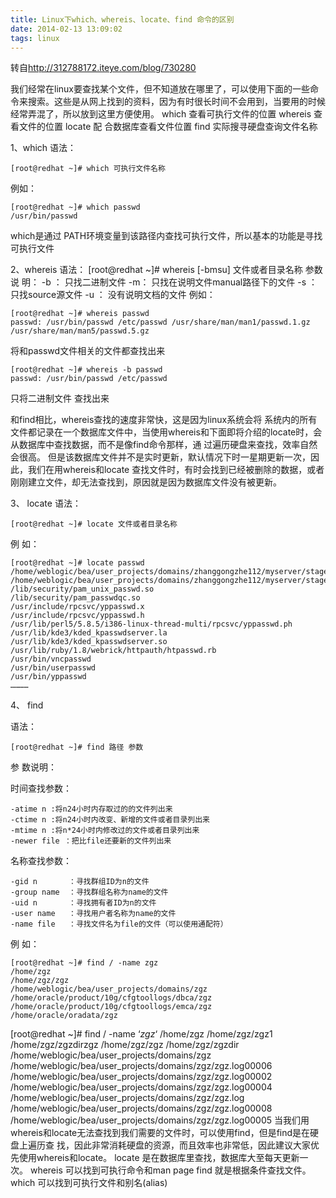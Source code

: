 ```yaml
---
title: Linux下which、whereis、locate、find 命令的区别
date: 2014-02-13 13:09:02
tags: linux
---
```


转自<http://312788172.iteye.com/blog/730280>

我们经常在linux要查找某个文件，但不知道放在哪里了，可以使用下面的一些命令来搜索。这些是从网上找到的资料，因为有时很长时间不会用到，当要用的时候经常弄混了，所以放到这里方便使用。
which 查看可执行文件的位置
whereis 查看文件的位置
locate 配 合数据库查看文件位置
find 实际搜寻硬盘查询文件名称

1、which
语法：

```
[root@redhat ~]# which 可执行文件名称

```

例如：

```
[root@redhat ~]# which passwd
/usr/bin/passwd

```

which是通过 PATH环境变量到该路径内查找可执行文件，所以基本的功能是寻找可执行文件

2、whereis
语法：
[root@redhat ~]# whereis [-bmsu] 文件或者目录名称
参数说 明：
-b ： 只找二进制文件
-m： 只找在说明文件manual路径下的文件
-s ： 只找source源文件
-u ： 没有说明文档的文件
例如：

```
[root@redhat ~]# whereis passwd
passwd: /usr/bin/passwd /etc/passwd /usr/share/man/man1/passwd.1.gz /usr/share/man/man5/passwd.5.gz

```

将和passwd文件相关的文件都查找出来

```
[root@redhat ~]# whereis -b passwd
passwd: /usr/bin/passwd /etc/passwd

```

只将二进制文件 查找出来

和find相比，whereis查找的速度非常快，这是因为linux系统会将 系统内的所有文件都记录在一个数据库文件中，当使用whereis和下面即将介绍的locate时，会从数据库中查找数据，而不是像find命令那样，通 过遍历硬盘来查找，效率自然会很高。
但是该数据库文件并不是实时更新，默认情况下时一星期更新一次，因此，我们在用whereis和locate 查找文件时，有时会找到已经被删除的数据，或者刚刚建立文件，却无法查找到，原因就是因为数据库文件没有被更新。

3、 locate
语法：

```
[root@redhat ~]# locate 文件或者目录名称

```

例 如：

```
[root@redhat ~]# locate passwd
/home/weblogic/bea/user_projects/domains/zhanggongzhe112/myserver/stage/_appsdir_DB_war/DB.war/jsp/as/user/passwd.jsp
/home/weblogic/bea/user_projects/domains/zhanggongzhe112/myserver/stage/_appsdir_admin_war/admin.war/jsp/platform/passwd.jsp
/lib/security/pam_unix_passwd.so
/lib/security/pam_passwdqc.so
/usr/include/rpcsvc/yppasswd.x
/usr/include/rpcsvc/yppasswd.h
/usr/lib/perl5/5.8.5/i386-linux-thread-multi/rpcsvc/yppasswd.ph
/usr/lib/kde3/kded_kpasswdserver.la
/usr/lib/kde3/kded_kpasswdserver.so
/usr/lib/ruby/1.8/webrick/httpauth/htpasswd.rb
/usr/bin/vncpasswd
/usr/bin/userpasswd
/usr/bin/yppasswd
…………

```

4、 find

语法：

```
[root@redhat ~]# find 路径 参数

```

参 数说明：

时间查找参数：

```
-atime n :将n24小时内存取过的的文件列出来
-ctime n :将n24小时内改变、新增的文件或者目录列出来
-mtime n :将n*24小时内修改过的文件或者目录列出来
-newer file ：把比file还要新的文件列出来

```

名称查找参数：

```
-gid n       ：寻找群组ID为n的文件
-group name  ：寻找群组名称为name的文件
-uid n       ：寻找拥有者ID为n的文件
-user name   ：寻找用户者名称为name的文件
-name file   ：寻找文件名为file的文件（可以使用通配符）

```

例 如：

```
[root@redhat ~]# find / -name zgz
/home/zgz
/home/zgz/zgz
/home/weblogic/bea/user_projects/domains/zgz
/home/oracle/product/10g/cfgtoollogs/dbca/zgz
/home/oracle/product/10g/cfgtoollogs/emca/zgz
/home/oracle/oradata/zgz 
```

[root@redhat ~]# find / -name ‘*zgz*‘
/home/zgz
/home/zgz/zgz1
/home/zgz/zgzdirzgz
/home/zgz/zgz
/home/zgz/zgzdir
/home/weblogic/bea/user_projects/domains/zgz
/home/weblogic/bea/user_projects/domains/zgz/zgz.log00006
/home/weblogic/bea/user_projects/domains/zgz/zgz.log00002
/home/weblogic/bea/user_projects/domains/zgz/zgz.log00004
/home/weblogic/bea/user_projects/domains/zgz/zgz.log
/home/weblogic/bea/user_projects/domains/zgz/zgz.log00008
/home/weblogic/bea/user_projects/domains/zgz/zgz.log00005
当我们用whereis和locate无法查找到我们需要的文件时，可以使用find，但是find是在硬盘上遍历查 找，因此非常消耗硬盘的资源，而且效率也非常低，因此建议大家优先使用whereis和locate。
locate 是在数据库里查找，数据库大至每天更新一次。
whereis 可以找到可执行命令和man page
find 就是根据条件查找文件。
which 可以找到可执行文件和别名(alias)